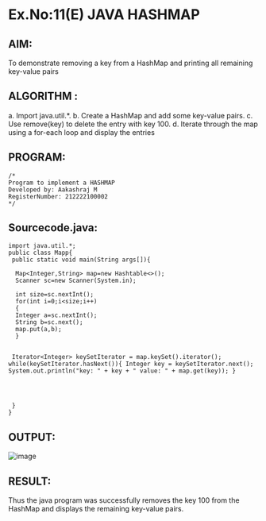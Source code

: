 # Ex.No:11(E)  JAVA HASHMAP

## AIM:
To demonstrate removing a key from a HashMap and printing all remaining key-value pairs
## ALGORITHM :

a.	Import java.util.*.
b.	Create a HashMap and add some key-value pairs.
c.	Use remove(key) to delete the entry with key 100.
d.	Iterate through the map using a for-each loop and display the entries

## PROGRAM:
 ```
/*
Program to implement a HASHMAP
Developed by: Aakashraj M
RegisterNumber: 212222100002
*/
```

## Sourcecode.java:

```
import java.util.*;  
public class Mapp{  
 public static void main(String args[]){ 
     
  Map<Integer,String> map=new Hashtable<>(); 
  Scanner sc=new Scanner(System.in);
  
  int size=sc.nextInt();
  for(int i=0;i<size;i++)
  {
  Integer a=sc.nextInt();
  String b=sc.next();
  map.put(a,b);  
  } 
 
  
 Iterator<Integer> keySetIterator = map.keySet().iterator(); while(keySetIterator.hasNext()){ Integer key = keySetIterator.next(); System.out.println("key: " + key + " value: " + map.get(key)); }




 }  
}
```





## OUTPUT:
![image](https://github.com/user-attachments/assets/6f6b9777-5f46-443f-a301-4e6326f82401)



## RESULT:
Thus the java program was successfully removes the key 100 from the HashMap and displays the remaining key-value pairs.




